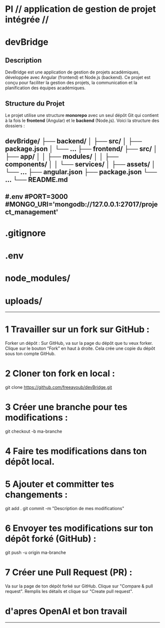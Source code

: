 
# PI // application de gestion de projet intégrée // 
# devBridge

## Description
DevBridge est une application de gestion de projets académiques, développée avec Angular (frontend) et Node.js (backend). Ce projet est conçu pour faciliter la gestion des projets, la communication et la planification des équipes académiques.

## Structure du Projet

Le projet utilise une structure **monorepo** avec un seul dépôt Git qui contient à la fois le **frontend** (Angular) et le **backend** (Node.js). Voici la structure des dossiers :
##### 
devBridge/
├── backend/
│   ├── src/
│   ├── package.json
│   └── ...
├── frontend/
├── src/
│   ├── app/
│   │   ├── modules/
│   │   ├── components/
│   │   └── services/
│   ├── assets/
│   └── ...
├── angular.json
├── package.json
└── ...
└── README.md 
------------------------------------------------------------------------
#.env
#PORT=3000
#MONGO_URI='mongodb://127.0.0.1:27017/project_management'
----------------------------------------------------------
# .gitignore
# .env
# node_modules/
# uploads/
-------------------------------------------------------
# 1 Travailler sur un fork sur GitHub :
Forker un dépôt :
Sur GitHub, va sur la page du dépôt que tu veux forker.
Clique sur le bouton “Fork” en haut à droite.
Cela crée une copie du dépôt sous ton compte GitHub.
# 2 Cloner ton fork en local :
git clone https://github.com/freeayoub/devBridge.git
# 3 Créer une branche pour tes modifications :
git checkout -b ma-branche
# 4 Faire tes modifications dans ton dépôt local.
# 5 Ajouter et committer tes changements :
git add .
git commit -m "Description de mes modifications"
# 6 Envoyer tes modifications sur ton dépôt forké (GitHub) :
git push -u origin ma-branche
# 7 Créer une Pull Request (PR) :
Va sur la page de ton dépôt forké sur GitHub.
Clique sur "Compare & pull request".
Remplis les détails et clique sur "Create pull request".
# d'apres OpenAI et bon travail
---------------------------------------------------